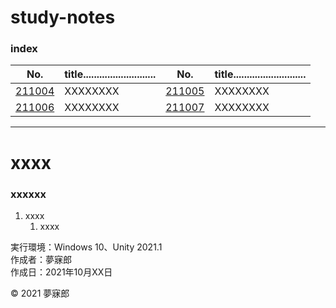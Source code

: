 # study-notes

### <b>index</b>

|No.|title...........................|No.|title...........................|
|:--:|:--|:--:|:--|
|[211004](#211004)|XXXXXXXX|[211005](#211005)|XXXXXXXX|
|[211006](#211004)|XXXXXXXX|[211007](#211005)|XXXXXXXX|


***

<a name="211004"></a>
# <b>xxxx</b>

### xxxxxx

1. xxxx  
    1. xxxx

実行環境：Windows 10、Unity 2021.1  
作成者：夢寐郎  
作成日：2021年10月XX日  

© 2021 夢寐郎